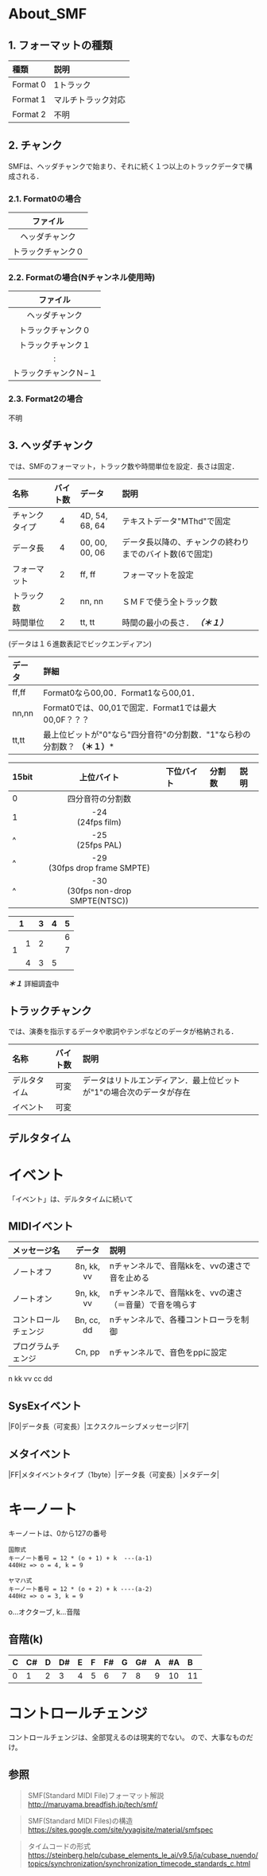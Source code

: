 # About_SMF

## 1. フォーマットの種類
|種類|説明|
|:-|:-|
|Format 0|1トラック|
|Format 1|マルチトラック対応|
|Format 2|不明|

## 2. チャンク
SMFは、ヘッダチャンクで始まり、それに続く１つ以上のトラックデータで構成される．

### 2.1. Format0の場合
|ファイル|
|:-:|
|ヘッダチャンク|
|トラックチャンク０|

### 2.2. Formatの場合(Nチャンネル使用時)
|ファイル|
|:-:|
|ヘッダチャンク|
|トラックチャンク０|
|トラックチャンク１|
|:|
|トラックチャンクＮ−１|

### 2.3. Format2の場合
不明

## 3. ヘッダチャンク
では、SMFのフォーマット，トラック数や時間単位を設定．長さは固定．

|名称|バイト数|データ|説明|
|:--|:--:|:----------------|:--|
|チャンクタイプ|4|4D, 54, 68, 64|テキストデータ"MThd"で固定|
|データ長|4|00, 00, 00, 06|データ長以降の、チャンクの終わりまでのバイト数(6で固定)|
|フォーマット|2|ff, ff|フォーマットを設定|
|トラック数|2|nn, nn|ＳＭＦで使う全トラック数|
|時間単位|2|tt, tt|時間の最小の長さ． ***（＊１）***|

(データは１６進数表記でビックエンディアン)

|データ|詳細|
|:--|:--|
|ff,ff|Format0なら00,00．Format1なら00,01．
|nn,nn|Format0では、00,01で固定．Format1では最大00,0F？？？
|tt,tt|最上位ビットが"0"なら"四分音符"の分割数．"1"なら秒の分割数？ **（＊１）***

|15bit|上位バイト|下位バイト|分割数|説明|
|:-|:-:|:-|:-|:-|
|0|四分音符の分割数||
|1|-24<br>(24fps film)|
|^|-25<br>(25fps PAL)|
|^|-29<br>(30fps drop frame SMPTE)|
|^|-30<br>(30fps non-drop SMPTE(NTSC))|

<table>
  <thead>
    <tr>
      <th colspan="2">1</th>
      <th>3</th>
      <th>4</th>
      <th>5</th>
    </tr>
  </thead>
  <tbody>
    <tr>
      <td rowspan="3">1</td>
      <td rowspan="2">1</td>
      <td rowspan="2" colspan="2">2</td>
      <td>6</td>
    </tr>
    <tr>
      <td>7</td>
    </tr>
    <tr>
      <td>4</td>
      <td>3</td>
      <td colspan="2">5</td>
    </tr>
  </tbody>
</table>

***＊１*** 詳細調査中

## トラックチャンク
では、演奏を指示するデータや歌詞やテンポなどのデータが格納される．

|名称|バイト数|説明|
|:--|:----:|:--|
|デルタタイム|可変| データはリトルエンディアン．最上位ビットが"1"の場合次のデータが存在 |
|イベント|可変|  |

## デルタタイム

# イベント
「イベント」は、デルタタイムに続いて

## MIDIイベント
|メッセージ名|データ|説明|
|:--|:--:|:--|
|ノートオフ|8n, kk, vv|nチャンネルで、音階kkを、vvの速さで音を止める|
|ノートオン|9n, kk, vv|nチャンネルで、音階kkを、vvの速さ（＝音量）で音を鳴らす|
|コントロールチェンジ|Bn, cc, dd|nチャンネルで、各種コントローラを制御|
|プログラムチェンジ|Cn, pp|nチャンネルで、音色をppに設定|

n
kk
vv
cc
dd

## SysExイベント

|F0|データ長（可変長）|エクスクルーシブメッセージ|F7|

## メタイベント

|FF|メタイベントタイプ（1byte）|データ長（可変長）|メタデータ|


# キーノート
キーノートは、0から127の番号

    国際式
    キーノート番号 = 12 * (o + 1) + k  ---(a-1)
    440Hz => o = 4, k = 9

    ヤマハ式
    キーノート番号 = 12 * (o + 2) + k ----(a-2)
    440Hz => o = 3, k = 9

o...オクターブ,  k...音階

## 音階(k)
|C|C#|D|D#|E|F|F#|G|G#|A|#A|B|
|:--|:--|:--|:--|:--|:--|:--|:--|:--|:--|:--|:--|
|0|1|2|3|4|5|6|7|8|9|10|11|

# コントロールチェンジ
コントロールチェンジは、全部覚えるのは現実的でない。
ので、大事なものだけ。

## 参照
> SMF(Standard MIDI File)フォーマット解説
> http://maruyama.breadfish.jp/tech/smf/

> SMF(Standard MIDI Files)の構造
> https://sites.google.com/site/yyagisite/material/smfspec

> タイムコードの形式
> https://steinberg.help/cubase_elements_le_ai/v9.5/ja/cubase_nuendo/topics/synchronization/synchronization_timecode_standards_c.html
